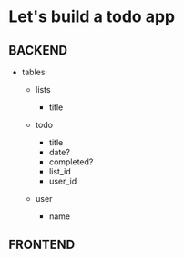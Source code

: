 # Let's build a todo app

## BACKEND
  - tables:  

    - lists
      - title
      
    - todo
      - title
      - date?
      - completed?
      - list_id
      - user_id

    - user
      - name

## FRONTEND